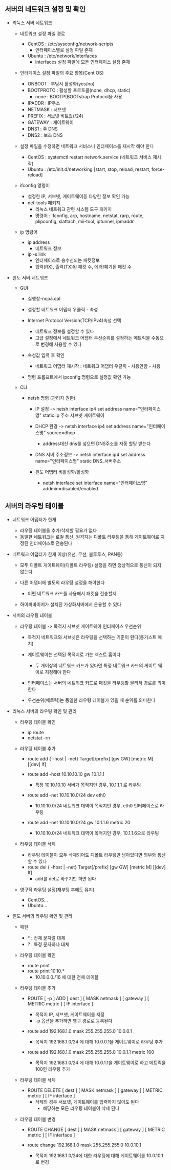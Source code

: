 ## 서버의 네트워크 설정 및 확인
- 리눅스 서버 네트워크
    - 네트워크 설정 파일 경로
        - CentOS : /etc/sysconfig/network-scripts
            - 인터페이스별로 설정 파일 존재
        - Ubuntu : /etc/network/interfaces
            - interfaces 설정 파일에 모든 인터페이스 설정 존재

    - 인터페이스 설정 파일의 주요 항목(Cent OS)
        - ONBOOT : 부팅시 활성화(yes/no)
        - BOOTPROTO : 활성할 프로토콜(none, dhcp, static)
            - none : BOOTP(BOOTstrap Protocol을 사용
        - IPADDR : IP주소
        - NETMASK : 서브넷
        - PREFIX : 서브넷 비트값(/24)
        - GATEWAY : 게이트웨이
        - DNS1 : 주 DNS
        - DNS2 : 보조 DNS
    - 설정 파일을 수정하면 네트워크 서비스나 인터페이스를 재시작 해야 한다
        - CentOS : systemctl restart network.service (네트워크 서비스 재시작)
        - Ubuntu : /etc/init.d/networking [start, stop, reload, restart, force-reload]
    
    - ifconfig 명령어
        - 설정한 IP, 서브넷, 게이트웨이등 다양한 정보 확인 가능
        - net-tools 패키지
            - 리눅스 네트워크 관련 시스템 도구 패키지
            - 명령어 : ifconfig, arp, hostname, netstat, rarp, route, plipconfig, slattach, mii-tool, iptunnel, ipmaddr

    - ip 명령어
        - ip address
            - 네트워크 정보
        - ip -s link
            - 인터페이스로 송수신되는 패킷정보
            - 입력(RX), 출력(TX)된 패킷 수, 에러/폐기된 패킷 수
    
- 윈도 서버 네트워크
    - GUI
        - 실행창-ncpa.cpl
        - 설정할 네트워크 어댑터 우클릭 - 속성
        - Internet Protocol Version(TCP/IPv4)속성 선택
            - 네트워크 정보를 설정할 수 있다
            - 고급 설정에서 네트워크 어댑터 우선순위를 설정하는 메트릭을 수동으로 변경해 사용할 수 있다
        
        - 속성값 입력 후 확인
            - 네트워크 어댑터 재시작 : 네트워크 어댑터 우클릭 - 사용안함 - 사용
        - 명령 프롬프트에서 ipconfig 명령으로 설정값 확인 가능

    - CLI 
        - netsh 명령 (관리자 권한)
            - IP 설정 -> netsh interface ip4 set address name="인터페이스명" static ip 주소 서브넷 게이트웨이
            - DHCP 환경 -> netsh interface ip4 set address name="인터페이스명" source=dhcp
                - address대신 dns를 넣으면 DNS주소를 자동 할당 받는다

            - DNS 서버 주소정보 -> netsh interface ip4 set address name="인터페이스명" static DNS_서버주소
            - 윈도 어댑터 비활성화/활성화
                - netsh interface set interface name="인터페이스명" addmin=disabled/enabled

## 서버의 라우팅 테이블
- 네트워크 어댑터가 한개
    - 라우팅 테이블을 추가/삭제할 필요가 없다
    - 동일한 네트워크는 로컬 통신, 원격지는 디폴트 라우팅을 통해 게이트웨이로 지정된 인터페이스로 전송된다

- 네트워크 어댑터가 한개 이상(유선, 무선, 블루투스, PAN등) 
    - 모두 디폴트 게이트웨이(디폴트 라우팅) 설정을 하면 정상적으로 통신이 되지 않는다
    - 다른 어댑터에 별도의 라우팅 설정을 해야한다
        - 어떤 네트워크 카드를 사용해서 패킷을 전송할지

    - 하이퍼바이저가 설치된 가상화서버에서 운용할 수 있다

- 서버의 라우팅 테이블
    - 라우팅 테이블 -> 목적지 서브넷 게이트웨이 인터페이스 우선순위
        - 목적지 네트워크와 서브넷은 라우팅을 선택하는 기준이 된다(롱기스트 매치)

        - 게이트웨이는 선택된 목적지로 가는 넥스트 홉이다
            - 두 개이상의 네트워크 카드가 있다면 특정 네트워크 카드의 게이트 웨이로 지정해야 한다
        
        - 인터페이스는 서버의 네트워크 카드로 패킷을 라우팅할 물리적 경로를 의미한다

        - 우선순위(메트릭)는 동일한 라우팅 테이블가 있을 때 순위를 의미한다 

- 리눅스 서버의 라우팅 확인 및 관리
    - 라우팅 테이블 확인
        - ip route 
        - netstat -rn
    
    - 라우팅 테이블 추가
        - route add { -host | -net} Target[/prefix] [gw GW] [metric M] [[dev] If]
        - route add -host 10.10.10.10 gw 10.1.1.1
            - 특정 10.10.10.10 서버가 목적지인 경우, 10.1.1.1 로 라우팅
        
        - route add -net 10.10.10.0/24 dev eth0
            - 10.10.10.0/24 네트워크 대역이 목적지인 경우, eth0 인터페이스로 라우팅
        
        - route add -net 10.10.10.0/24 gw 10.1.1.6 metric 20
            - 10.10.10.0/24 네트워크 대역이 목적지인 경우, 10.1.1.6으로 라우팅

    - 라우팅 테이블 삭제
        - 라우팅 테이블이 모두 삭제되어도 디폴트 라우팅만 남아있다면 외부와 통신할 수 있다
        - route del { -host | -net} Target[/prefix] [gw GW] [metric M] [[dev] If]
            - add를 del로 바꾸기만 하면 된다
    
    - 영구적 라우팅 설정(재부팅 후에도 유지)
        - CentOS...
        - Ubuntu...

- 윈도 서버의 라우팅 확인 및 관리
    - 패턴 
        - \* : 전체 문자열 대체
        - ? : 특정 문자하나 대체
    - 라우팅 테이블 확인
        - route print
        - route print 10.10.*
            - 10.10.0.0./16 에 대한 전체 테이블
        
    - 라우팅 테이블 추가
        - ROUTE [ -p ] ADD [ dest ] [ MASK netmask ] [ gateway ] [ METRIC metric ] [ IF interface ]
            - 목적지 IP, 서브넷, 게이트웨이를 지정
            - -p 옵션을 추가하면 영구 경로로 등록된다
        
        - route add 192.168.1.0 mask 255.255.255.0 10.0.0.1
            - 목적지 192.168.1.0/24 에 대해 10.0.0.1을 게이트웨이로 라우팅 추가
        
        - route add 192.168.1.0 mask 255.255.255.0 10.0.1.1 metric 100
            - 목적지 192.168.1.0/24 에 대해 10.0.1.1을 게이트웨이로 하고 메트릭을 100인 라우팅 추가

    - 라우팅 테이블 삭제
        - ROUTE DELETE [ dest ] [ MASK netmask ] [ gateway ] [ METRIC metric ] [ IF interface ]
            - 삭제의 경우 서브넷, 게이트웨이를 입력하지 않아도 된다
                - 해당하는 모든 라우팅 테이블이 삭제 된다

    - 라우팅 테이블 변경
        - ROUTE CHANGE [ dest ] [ MASK netmask ] [ gateway ] [ METRIC metric ] [ IF interface ] 

        - route change 192.168.1.0 mask 255.255.255.0 10.0.10.1
            - 목적지 192.168.1.0/24에 대한 라우팅에 대해 게이트웨이를 10.0.10.1로 변경
        
        